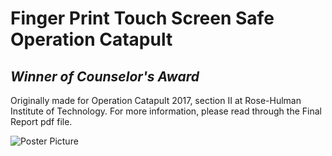 # Finger Print Touch Screen Safe Operation Catapult
*Winner of Counselor's Award*  
---  
Originally made for Operation Catapult 2017, section II at Rose-Hulman Institute of Technology. 
For more information, please read through the Final Report pdf file.

![Poster Picture](https://github.com/gnodipac886/Finger-Print-Touch-Screen-Safe/blob/master/Group%2025%20Poster.PNG?raw=true)
